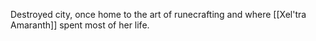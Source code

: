 Destroyed city, once home to the art of runecrafting and where [[Xel'tra Amaranth]] spent most of her life.

